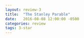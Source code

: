 ```yaml
---
layout: review-3
title:  "The Stanley Parable"
date:   2016-08-08 12:00:00 -0500
categories: review
tags: 3-star
---
```

